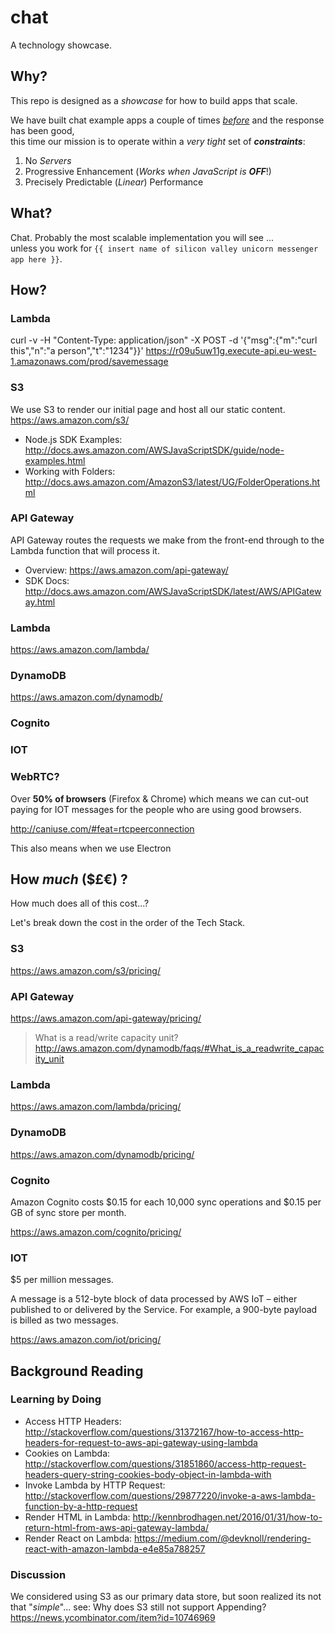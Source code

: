# chat

A technology showcase.

## Why?

This repo is designed as a *showcase* for how to build apps that scale.

We have built chat example apps a couple of times
[*before*](https://github.com/dwyl/hapi-socketio-redis-chat-example)
and the response has been good,  
this time our mission is to operate within a *very tight* set of ***constraints***:

1. No *Servers*
2. Progressive Enhancement (_Works when JavaScript is **OFF**_!)
3. Precisely Predictable (*Linear*) Performance

## What?

Chat. Probably the most scalable implementation you will see ...  
unless you work
for `{{ insert name of silicon valley unicorn messenger app here }}`.

## How?

### Lambda


curl -v -H "Content-Type: application/json" -X POST -d '{"msg":{"m":"curl this","n":"a person","t":"1234"}}' https://r09u5uw11g.execute-api.eu-west-1.amazonaws.com/prod/savemessage




### S3

We use S3 to render our initial page and host all our static content.
https://aws.amazon.com/s3/
+ Node.js SDK Examples: http://docs.aws.amazon.com/AWSJavaScriptSDK/guide/node-examples.html
+ Working with Folders: http://docs.aws.amazon.com/AmazonS3/latest/UG/FolderOperations.html

### API Gateway

API Gateway routes the requests we make from the front-end through to
the Lambda function that will process it.
+ Overview: https://aws.amazon.com/api-gateway/
+ SDK Docs: http://docs.aws.amazon.com/AWSJavaScriptSDK/latest/AWS/APIGateway.html

### Lambda

https://aws.amazon.com/lambda/

### DynamoDB

https://aws.amazon.com/dynamodb/

### Cognito

### IOT

### WebRTC?

Over **50% of browsers** (Firefox & Chrome) which means
we can cut-out paying for IOT messages for the people
who are using good browsers.

http://caniuse.com/#feat=rtcpeerconnection

This also means when we use Electron

## How *much* ($£€) ?

How much does all of this cost...?

Let's break down the cost in the order of the Tech Stack.

### S3

https://aws.amazon.com/s3/pricing/

### API Gateway

https://aws.amazon.com/api-gateway/pricing/

> What is a read/write capacity unit?
http://aws.amazon.com/dynamodb/faqs/#What_is_a_readwrite_capacity_unit

### Lambda

https://aws.amazon.com/lambda/pricing/

### DynamoDB

https://aws.amazon.com/dynamodb/pricing/

### Cognito

Amazon Cognito costs $0.15 for each 10,000 sync operations and $0.15 per GB of sync store per month.

https://aws.amazon.com/cognito/pricing/

### IOT

$5 per million messages.

A message is a 512-byte block of data processed by AWS IoT – either published to or delivered by the Service. For example, a 900-byte payload is billed as two messages.

https://aws.amazon.com/iot/pricing/



## Background Reading

### Learning by Doing

+ Access HTTP Headers:
http://stackoverflow.com/questions/31372167/how-to-access-http-headers-for-request-to-aws-api-gateway-using-lambda
+ Cookies on Lambda:
http://stackoverflow.com/questions/31851860/access-http-request-headers-query-string-cookies-body-object-in-lambda-with
+ Invoke Lambda by HTTP Request:
http://stackoverflow.com/questions/29877220/invoke-a-aws-lambda-function-by-a-http-request
+ Render HTML in Lambda:
http://kennbrodhagen.net/2016/01/31/how-to-return-html-from-aws-api-gateway-lambda/
+ Render React on Lambda:
https://medium.com/@devknoll/rendering-react-with-amazon-lambda-e4e85a788257

### Discussion

We considered using S3 as our primary data store, but soon realized its not that "*simple*"...
see: Why does S3 still not support Appending? https://news.ycombinator.com/item?id=10746969
